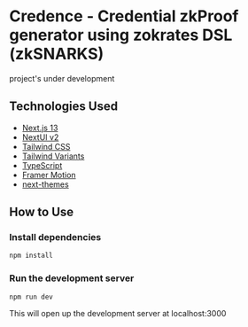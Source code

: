 # Credence - Credential zkProof generator using zokrates DSL (zkSNARKS)
project's under development

## Technologies Used

- [Next.js 13](https://nextjs.org/docs/getting-started)
- [NextUI v2](https://nextui.org/)
- [Tailwind CSS](https://tailwindcss.com/)
- [Tailwind Variants](https://tailwind-variants.org)
- [TypeScript](https://www.typescriptlang.org/)
- [Framer Motion](https://www.framer.com/motion/)
- [next-themes](https://github.com/pacocoursey/next-themes)

## How to Use

### Install dependencies

```bash
npm install
```

### Run the development server

```bash
npm run dev
```
This will open up the development server at localhost:3000

